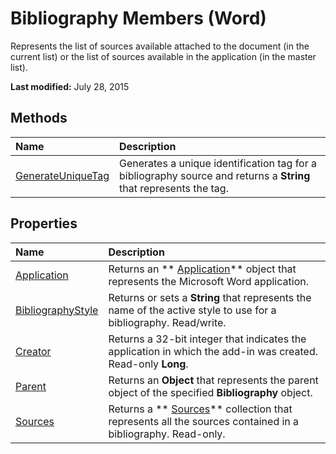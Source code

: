 
# Bibliography Members (Word)
Represents the list of sources available attached to the document (in the current list) or the list of sources available in the application (in the master list).

 **Last modified:** July 28, 2015


## Methods



|**Name**|**Description**|
|:-----|:-----|
| [GenerateUniqueTag](e57f59bb-82fe-c142-b0c1-7b78533525a7.md)|Generates a unique identification tag for a bibliography source and returns a  **String** that represents the tag.|

## Properties



|**Name**|**Description**|
|:-----|:-----|
| [Application](12214007-73a3-fb53-d690-aed561318167.md)|Returns an  ** [Application](d1cf6f8f-4e88-bf01-93b4-90a83f79cb44.md)** object that represents the Microsoft Word application.|
| [BibliographyStyle](d064147f-4aaa-647b-4209-ee9ccc355599.md)|Returns or sets a  **String** that represents the name of the active style to use for a bibliography. Read/write.|
| [Creator](d836d894-c8f4-d6e6-c1de-e7c0f29aa918.md)|Returns a 32-bit integer that indicates the application in which the add-in was created. Read-only  **Long**.|
| [Parent](0ee2c09a-e678-b6ac-0f92-0902de8136c0.md)|Returns an  **Object** that represents the parent object of the specified **Bibliography** object.|
| [Sources](b7dc942d-e5e2-5ed9-9efa-15bf5ae1df51.md)|Returns a  ** [Sources](92a74894-1c69-0ff1-749d-baa49b45a174.md)** collection that represents all the sources contained in a bibliography. Read-only.|
